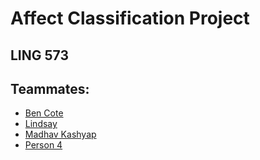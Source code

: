 # Affect Classification Project 
## LING 573
## Teammates:
* [Ben Cote](https://github.com/bpcot23)
* [Lindsay](https://github.com/skinnel)
* [Madhav Kashyap](https://github.com/madhavmk)
* [Person 4](https://github.com/something)

